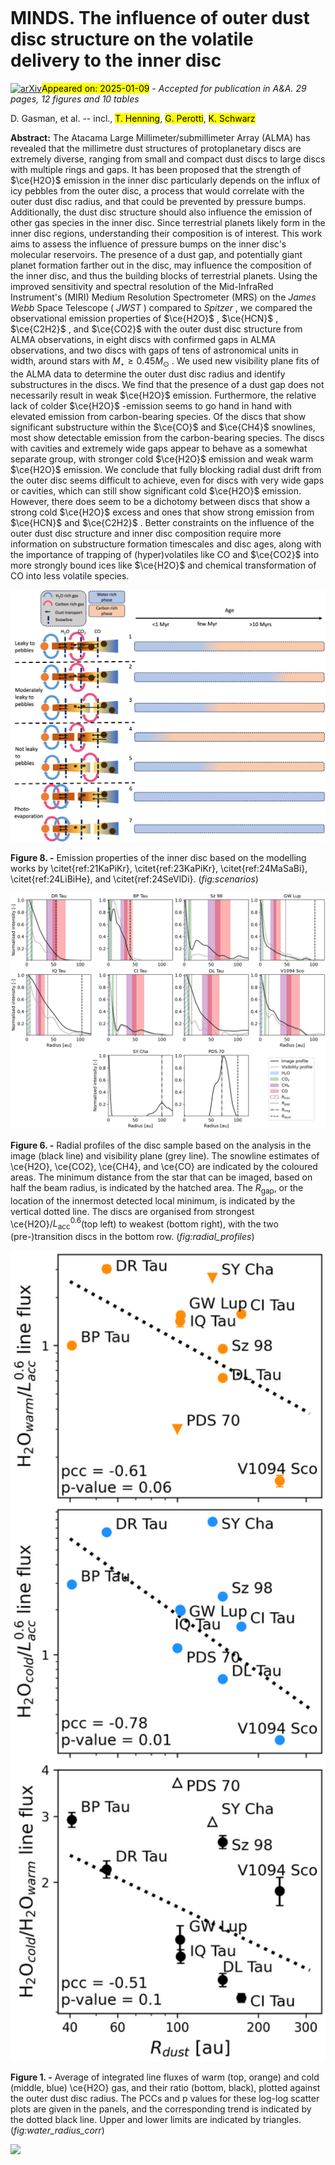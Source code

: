 <div class="macros" style="visibility:hidden;">
$\newcommand{\ensuremath}{}$
$\newcommand{\xspace}{}$
$\newcommand{\object}[1]{\texttt{#1}}$
$\newcommand{\farcs}{{.}''}$
$\newcommand{\farcm}{{.}'}$
$\newcommand{\arcsec}{''}$
$\newcommand{\arcmin}{'}$
$\newcommand{\ion}[2]{#1#2}$
$\newcommand{\textsc}[1]{\textrm{#1}}$
$\newcommand{\hl}[1]{\textrm{#1}}$
$\newcommand{\footnote}[1]{}$</div>



<div id="title">

# MINDS. The influence of outer dust disc structure on the volatile delivery to the inner disc

</div>
<div id="comments">

[![arXiv](https://img.shields.io/badge/arXiv-2501.04587-b31b1b.svg)](https://arxiv.org/abs/2501.04587)<mark>Appeared on: 2025-01-09</mark> -  _Accepted for publication in A&A. 29 pages, 12 figures and 10 tables_

</div>
<div id="authors">

D. Gasman, et al. -- incl., <mark>T. Henning</mark>, <mark>G. Perotti</mark>, <mark>K. Schwarz</mark>

</div>
<div id="abstract">

**Abstract:** The Atacama Large Millimeter/submillimeter Array (ALMA) has revealed that the millimetre dust structures of protoplanetary discs are extremely diverse, ranging from small and compact dust discs to large discs with multiple rings and gaps. It has been proposed that the strength of $\ce{H2O}$ emission in the inner disc particularly depends on the influx of icy pebbles from the outer disc, a process that would correlate with the outer dust disc radius, and that could be prevented by pressure bumps. Additionally, the dust disc structure should also influence the emission of other gas species in the inner disc. Since terrestrial planets likely form in the inner disc regions, understanding their composition is of interest. This work aims to assess the influence of pressure bumps on the inner disc's molecular reservoirs. The presence of a dust gap, and potentially giant planet formation farther out in the disc, may influence the composition of the inner disc, and thus the building blocks of terrestrial planets. Using the improved sensitivity and spectral resolution of the Mid-InfraRed Instrument's (MIRI) Medium Resolution Spectrometer (MRS) on the _James Webb_ Space Telescope ( _JWST_ ) compared to _Spitzer_ , we compared the observational emission properties of $\ce{H2O}$ , $\ce{HCN}$ , $\ce{C2H2}$ , and $\ce{CO2}$ with the outer dust disc structure from ALMA observations, in eight discs with confirmed gaps in ALMA observations, and two discs with gaps of tens of astronomical units in width, around stars with $M_\star \geq 0.45M_{\odot}$ . We used new visibility plane fits of the ALMA data to determine the outer dust disc radius and identify substructures in the discs. We find that the presence of a dust gap does not necessarily result in weak $\ce{H2O}$ emission. Furthermore, the relative lack of colder $\ce{H2O}$ -emission seems to go hand in hand with elevated emission from carbon-bearing species. Of the discs that show significant substructure within the $\ce{CO}$ and $\ce{CH4}$ snowlines, most show detectable emission from the carbon-bearing species. The discs with cavities and extremely wide gaps appear to behave as a somewhat separate group, with stronger cold $\ce{H2O}$ emission and weak warm $\ce{H2O}$ emission. We conclude that fully blocking radial dust drift from the outer disc seems difficult to achieve, even for discs with very wide gaps or cavities, which can still show significant cold $\ce{H2O}$ emission. However, there does seem to be a dichotomy between discs that show a strong cold $\ce{H2O}$ excess and ones that show strong emission from $\ce{HCN}$ and $\ce{C2H2}$ . Better constraints on the influence of the outer dust disc structure and inner disc composition require more information on substructure formation timescales and disc ages, along with the importance of trapping of (hyper)volatiles like CO and $\ce{CO2}$ into more strongly bound ices like $\ce{H2O}$ and chemical transformation of CO into less volatile species.

</div>

<div id="div_fig1">

<img src="tmp_2501.04587/./figures/scenario_schematic.png" alt="Fig8" width="100%"/>

**Figure 8. -** Emission properties of the inner disc based on the modelling works by \citet{ref:21KaPiKr}, \citet{ref:23KaPiKr}, \citet{ref:24MaSaBi}, \citet{ref:24LiBiHe}, and \citet{ref:24SeVlDi}. (*fig:scenarios*)

</div>
<div id="div_fig2">

<img src="tmp_2501.04587/./figures/radial_profiles.png" alt="Fig6" width="100%"/>

**Figure 6. -** Radial profiles of the disc sample based on the analysis in the image (black line) and visibility plane (grey line). The snowline estimates of \ce{H2O}, \ce{CO2}, \ce{CH4}, and \ce{CO} are indicated by the coloured areas. The minimum distance from the star that can be imaged, based on half the beam radius, is indicated by the hatched area. The $R_\text{gap}$, or the location of the innermost detected local minimum, is indicated by the vertical dotted line. The discs are organised from strongest \ce{H2O}/$L_\text{acc}^{0.6}$(top left) to weakest (bottom right), with the two (pre-)transition discs in the bottom row. (*fig:radial_profiles*)

</div>
<div id="div_fig3">

<img src="tmp_2501.04587/./figures/hot_cold.png" alt="Fig1" width="100%"/>

**Figure 1. -** Average of integrated line fluxes of warm (top, orange) and cold (middle, blue) \ce{H2O} gas, and their ratio (bottom, black), plotted against the outer dust disc radius. The PCCs and p values for these log-log scatter plots are given in the panels, and the corresponding trend is indicated by the dotted black line. Upper and lower limits are indicated by triangles. (*fig:water_radius_corr*)

</div><div id="qrcode"><img src=https://api.qrserver.com/v1/create-qr-code/?size=100x100&data="https://arxiv.org/abs/2501.04587"></div>